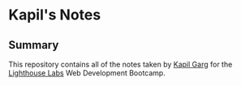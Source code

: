 # Kapil's Notes

## Summary 

This repository contains all of the notes taken by [Kapil Garg](https://github.com/kapildoppiogroup) for the [Lighthouse Labs](https://www.lighthouselabs.ca/) Web Development Bootcamp.